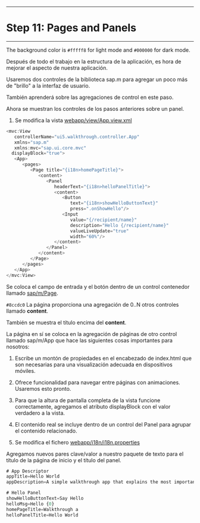 **************************
# Step 11: Pages and Panels
**************************
The background color is `#fffff8` for light mode and `#000000` for dark mode.


Después de todo el trabajo en la estructura de la aplicación, es hora de mejorar el aspecto de
nuestra aplicación.


Usaremos dos controles de la biblioteca sap.m para agregar un poco más de "brillo" a la interfaz de usuario.


También aprenderá sobre las agregaciones de control en este paso.


Ahora se muestran los controles de los pasos anteriores sobre un panel.


1. Se modifica la vista [webapp/view/App.view.xml](webapp/view/App.view.xml)

``` js
<mvc:View
   controllerName="ui5.walkthrough.controller.App"
   xmlns="sap.m"
   xmlns:mvc="sap.ui.core.mvc"
  displayBlock="true">
   <App>
      <pages>
         <Page title="{i18n>homePageTitle}">
            <content>
               <Panel
                  headerText="{i18n>helloPanelTitle}">
                  <content>
                     <Button
                        text="{i18n>showHelloButtonText}"
                        press=".onShowHello"/>
                     <Input
                        value="{/recipient/name}"
                        description="Hello {/recipient/name}"
                        valueLiveUpdate="true"
                        width="60%"/>
                  </content>
               </Panel>
            </content>
         </Page>
      </pages>
   </App>
</mvc:View>
```
Se coloca el campo de entrada y el botón dentro de un control contenedor llamado <ins>sap/m/Page</ins>.


`#8ccdc0` La página proporciona una agregación de 0..N otros controles llamado 
**content**. 


También se muestra el título encima del **content**.


La página en sí se coloca en la agregación de páginas de otro control llamado sap/m/App que hace las siguientes cosas importantes para nosotros: 

1. Escribe un montón de propiedades en el encabezado de index.html que son necesarias para una visualización adecuada en dispositivos móviles.


2. Ofrece funcionalidad para navegar entre páginas con animaciones. Usaremos esto pronto.


3. Para que la altura de pantalla completa de la vista funcione correctamente,
agregamos el atributo displayBlock con el valor verdadero a la vista. 


4. El contenido real se incluye dentro de un control del Panel para agrupar el contenido relacionado.

 
2. Se modifica el fichero [webapp/i18n/i18n.properties](webapp/i18n/i18n.properties)

Agregamos nuevos pares clave/valor a nuestro paquete de texto para el título de la página de inicio y el título del panel.

``` js
# App Descriptor
appTitle=Hello World
appDescription=A simple walkthrough app that explains the most important concepts of SAPUI5

# Hello Panel
showHelloButtonText=Say Hello
helloMsg=Hello {0}
homePageTitle=Walkthrough a 
helloPanelTitle=Hello World
```
